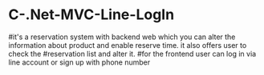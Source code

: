 # C-.Net-MVC-Line-LogIn
#it's a reservation system with backend web which you can alter the information about product and enable reserve time. it also offers user to check the #reservation list and alter it.
#for the frontend user can log in via line account or sign up with phone number

